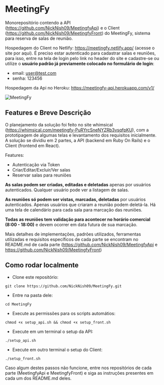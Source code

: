 # MeetingFy

Monorepositório contendo a API (https://github.com/NickNish09/MeetingfyApi) e o Client (https://github.com/NickNish09/MeetingfyFront) do MeetingFy, sistema para reserva de salas de reunião.

Hospedagem do Client no Netlify: https://meetingfy.netlify.app/ (acesse o site por aqui). É preciso estar autenticado para cadastrar salas e reuniões, para isso, entre na tela de login pelo link no header do site e cadastre-se ou utilize o **usuário padrão já previamente colocado no formulário de login**:

- email: user@test.com
- senha: 123456

Hospedagem da Api no Heroku: https://meetingfy-api.herokuapp.com/v1/

![MeetingFy](https://i.imgur.com/GaC8G1t.png)  

## Features e Breve Descrição
O planejamento da solução foi feito no site whimsical (https://whimsical.com/meetingfy-PuRYrcSneNYZRb3vsqfpKU), com a prototipagem de algumas telas e levantamento dos requisitos inicialmente. A solução se dividiu em 2 partes, a API (backend em Ruby On Rails) e o Client (frontend em React).

Features:
- Autenticação via Token  
- Criar/Editar/Excluir/Ver salas  
- Reservar salas para reuniões

**As salas podem ser criadas, editadas e deletadas** apenas por usuários autenticados. Qualquer usuário pode ver a listagem de salas.  
  
**As reuniões só podem ser vistas, marcadas, deletadas** por usuários autenticados.  Apenas usuários que criaram a reunião podem deletá-la. Há uma tela de calendário para cada sala para marcação das reuniões.
  
**Todas as reuniões tem validação para acontecer no horário comercial (8:00 - 18:00)**  e devem ocorrer em data futura de sua marcação.

Mais detalhes de implementações, padrões utilizados, ferramentas utilizadas e requisitos específicos de cada parte se encontram no README.md de cada parte (https://github.com/NickNish09/MeetingfyApi e https://github.com/NickNish09/MeetingfyFront)
## Como rodar localmente

- Clone este repositório:


```git clone https://github.com/NickNish09/MeetingFy.git```

- Entre na pasta dele:

```cd MeetingFy```


- Execute as permissões para os scripts automátios:
  

```chmod +x setup_api.sh && chmod +x setup_front.sh```

  

- Execute em um terminal o setup da API:

```./setup_api.sh```

  

- Execute em outro terminal o setup do Client:

```./setup_front.sh```

  

Caso algum destes passos não funcione, entre nos repositórios de cada parte (MeetingfyApi e MeetingfyFront) e siga as instruções presentes em cada um dos README.md deles.